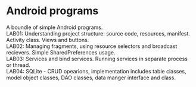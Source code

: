 # Android programs
A boundle of simple Android programs.<br />
LAB01: Understanding project structure: source code, resources, manifest. Activity class. Views and buttons. <br />
LAB02: Managing fragments, using resource selectors and broadcast recievers. Simple SharedPreferences usage. <br />
LAB03: Services and bind services. Running services in separate process or thread. <br />
LAB04: SQLite - CRUD opearions, implementation includes table classes, model object classes, DAO classes, data
manger interface and class.
